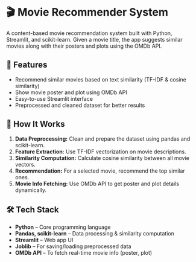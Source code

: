 # 🎬 Movie Recommender System

A content-based movie recommendation system built with Python, Streamlit, and scikit-learn. Given a movie title, the app suggests similar movies along with their posters and plots using the OMDb API.

## 📌 Features

- Recommend similar movies based on text similarity (TF-IDF & cosine similarity)
- Show movie poster and plot using OMDb API
- Easy-to-use Streamlit interface
- Preprocessed and cleaned dataset for better results

## 🧠 How It Works

1. **Data Preprocessing:** Clean and prepare the dataset using pandas and scikit-learn.
2. **Feature Extraction:** Use TF-IDF vectorization on movie descriptions.
3. **Similarity Computation:** Calculate cosine similarity between all movie vectors.
4. **Recommendation:** For a selected movie, recommend the top similar ones.
5. **Movie Info Fetching:** Use OMDb API to get poster and plot details dynamically.

## 🛠️ Tech Stack

- **Python** – Core programming language
- **Pandas, scikit-learn** – Data processing & similarity computation
- **Streamlit** – Web app UI
- **Joblib** – For saving/loading preprocessed data
- **OMDb API** – To fetch real-time movie info (poster, plot)
